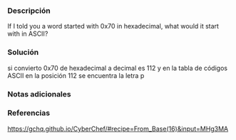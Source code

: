 ### Descripción 
If I told you a word started with 0x70 in hexadecimal, what would it start with in ASCII?
### Solución 
si convierto 0x70 de hexadecimal a decimal es 112 y en la tabla de códigos ASCII en la posición 112 se encuentra la letra p
### Notas adicionales
### Referencias
https://gchq.github.io/CyberChef/#recipe=From_Base(16)&input=MHg3MA